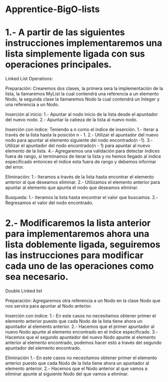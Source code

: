 # Apprentice-BigO-lists

# 1.- A partir de las siguientes instrucciones implementaremos una lista simplemente ligada con sus operaciones principales.

Linked List Operations:

 Preparación:
 Crearemos dos clases, la primera sera la implementación de la lista, la llamaremos MyList la cual contendrá una referencia
 a un elemento Nodo, la segunda clase la llamaremos
 Nodo la cual contendrá un Integer y una referencia a un Nodo. 

 Inserción al inicio:
 1.- Apuntar al nodo inicio de la lista desde el apuntador del nuevo nodo.
 2.- Apuntar la cabeza de la lista al nuevo nodo.

 Inserción con índice:
 Teniendo a n como el índice de inserción.
 1.- Iterar a través de la lista hasta la posición n - 1.
 2.- Utilizar el apuntador del nuevo nodo para apuntar al elemento siguiente del nodo encontrado(n -1).
 3.- Utilizar el apuntador del nodo encontrado(n - 1) para apuntar al nuevo elemento de la lista.
 4.- Agregaremos una validación para detectar indices fuera de rango, si terminamos de iterar la lista y no hemos llegado al
   índice especificado entonces el indice esta fuera de rango y debemos informar del error.

 Eliminación:
 1.- Iteramos a través de la lista hasta encontrar el elemento anterior al que deseamos eliminar.
 2.- Utilizamos el elemento anterior para apuntar al elemento que apunta el nodo que deseamos eliminar.

Busqueda:
 1.- Iteramos la lista hasta encontrar el valor que buscamos.
 2.- Regresamos el valor del nodo encontrado.


# 2.- Modificaremos la lista anterior para implementaremos ahora una lista doblemente ligada, seguiremos las instrucciones para modificar cada uno de las operaciones como sea necesario.

 Double Linked list

 Preparación:
  Agregaremos otra referencia a un Nodo en la clase Nodo que nos servira para apuntar al Nodo anterior.

 Inserción con índice:
   1.- En este casos no necesitamos obtener primer el elemento anterior puesto que cada Nodo de la lista tiene ahora un
   apuntador al elemento anterior.
   2.- Hacemos que el primer apuntador al nuevo Nodo apunte al elemento encontrado en el índice especificado.
   3.- Hacemos que el segundo apuntador del nuevo Nodo apunte al elemento anterior al elemento encontrado, podemos hacer
       esto a través del segundo apuntador del elemento encontrado. 

 Eliminación
  1.- En este casos no necesitamos obtener primer el elemento anterior puesto que cada Nodo de la lista tiene ahora un
      apuntador al elemento anterior.
  2.- Hacemos que el Nodo anterior al que vamos a eliminar apunte al siguiente Nodo del que vamos a eliminar.
